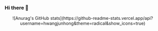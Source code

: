 
### Hi there 👋

<center>![Anurag's GitHub stats](https://github-readme-stats.vercel.app/api?username=hwangjunhong&theme=radical&show_icons=true)</center>



